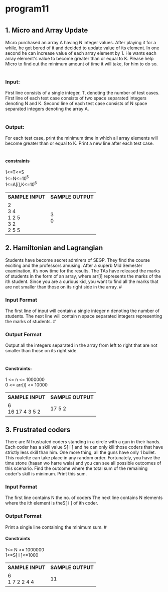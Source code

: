 # <h1>program11</h1>
# <h2>1. Micro and Array Update</h2>
Micro purchased an array A having N integer values. After playing it for a while, he got 
bored of it and decided to update value of its element. In one second he can increase 
value of each array element by 1. He wants each array element's value to become greater 
than or equal to K. Please help Micro to find out the minimum amount of time it will take, 
for him to do so.
# <h3>Input:</h3>
First line consists of a single integer, T, denoting the number of test cases.
First line of each test case consists of two space separated integers denoting N and K.
Second line of each test case consists of N space separated integers denoting the array 
A.
# <h3>Output:</h3>
For each test case, print the minimum time in which all array elements will become 
greater than or equal to K. Print a new line after each test case.
# <h4>constraints</h4>
1<=T<=5<br>1<=N<=10<sup>5</sup><br>
1<=A[i],K<=10<sup>6</sup><br>
<table style="width:100%"> 
<tr> 
<th>SAMPLE INPUT</th> 
<th>SAMPLE OUTPUT</th> 
</tr> 
<tr>  
<td>2<br> 3 4<br> 1 2 5<br> 3 2<br>    2 5 5</td> 
<td>3<br>    0</td> 
</tr> 
</table>
<h2>2. Hamiltonian and Lagrangian </h2>
Students have become secret admirers of SEGP. They find the course exciting and the 
professors amusing. After a superb Mid Semester examination, it’s now time for the 
results. The TAs have released the marks of students in the form of an array, where arr[i] 
represents the marks of the ith student.
Since you are a curious kid, you want to find all the marks that are not smaller than those 
on its right side in the array.
# <h3>Input Format</h3>
The first line of input will contain a single integer n denoting the number of students.
The next line will contain n space separated integers representing the marks of students.
# <h3>Output Format</h3>
Output all the integers separated in the array from left to right that are not smaller than 
those on its right side.



# <h4>Constraints:</h4> 1 <= n <= 1000000<br> 0 <= arr[i] <= 10000<br> 
<table style="width:100%"> <tr>   <th>SAMPLE INPUT</th> 
  <th>SAMPLE OUTPUT</th> </tr> 
  <tr>   <tr>    <td>6<br>     16 17 4 3 5 2</td>  
  <td>17 5 2</td> 
  </tr> </table>
<h2>3. Frustrated coders </h2>
There are N frustrated coders standing in a circle with a gun in their hands. Each coder 
has a skill value S[ i ] and he can only kill those coders that have strictly less skill than 
him. One more thing, all the guns have only 1 bullet. This roulette can take place in 
any random order. Fortunately, you have the time stone (haaan wo harre wala) and 
you can see all possible outcomes of this scenario. Find the outcome where the total 
sum of the remaining coder's skill is minimum. Print this sum.
<h3>Input Format</h3>
The first line contains N the no. of coders
The next line contains N elements where the ith element is theS[ i ] of ith coder.
<h3>Output Format</h3>
Print a single line containing the minimum sum.
# <h4>Constraints</h4> 1<= N <= 1000000<br> 1<=S[ i ]<=1000<br> <table style="width:100%"> <tr> 
  <th>SAMPLE INPUT</th>   <th>SAMPLE OUTPUT</th>
  </tr>  <tr>    <td>6<br>      1 7 2 2 4 4</td> 
  <td>11</td>  </tr>  </table>
